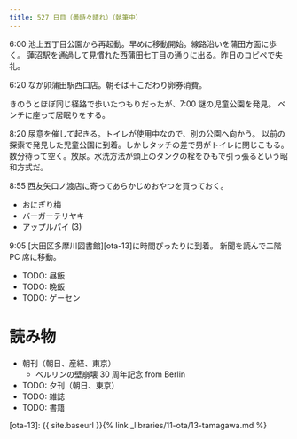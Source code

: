 ```yaml
---
title: 527 日目（曇時々晴れ）（執筆中）
---
```


6:00 池上五丁目公園から再起動。早めに移動開始。線路沿いを蒲田方面に歩く。
蓮沼駅を通過して見慣れた西蒲田七丁目の通りに出る。昨日のコピペで失礼。

6:20 なか卯蒲田駅西口店。朝そば＋こだわり卵券消費。

きのうとほぼ同じ経路で歩いたつもりだったが、7:00 謎の児童公園を発見。
ベンチに座って居眠りをする。

8:20 尿意を催して起きる。トイレが使用中なので、別の公園へ向かう。
以前の探索で発見した児童公園に到着。しかしタッチの差で男がトイレに閉じこもる。
数分待って空く。放尿。水洗方法が頭上のタンクの栓をひもで引っ張るという昭和方式だ。

8:55 西友矢口ノ渡店に寄ってあらかじめおやつを買っておく。
* おにぎり梅
* バーガーテリヤキ
* アップルパイ (3)

9:05 [大田区多摩川図書館][ota-13]に時間ぴったりに到着。
新聞を読んで二階 PC 席に移動。

* TODO: 昼飯
* TODO: 晩飯
* TODO: ゲーセン

# 読み物

* 朝刊（朝日、産経、東京）
  * ベルリンの壁崩壊 30 周年記念 from Berlin
* TODO: 夕刊（朝日、東京）
* TODO: 雑誌
* TODO: 書籍

[ota-13]: {{ site.baseurl }}{% link _libraries/11-ota/13-tamagawa.md %}
